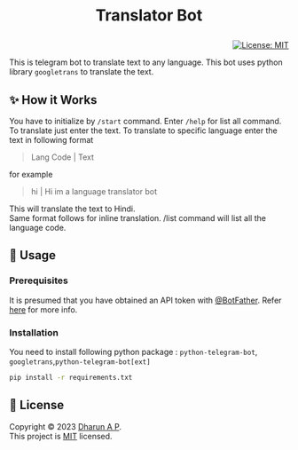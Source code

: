 # <p align="center">Translator Bot</p>

<div align="right">
<a href="LICENSE">
    <img alt="License: MIT" src="https://img.shields.io/badge/license-MIT-yellow.svg" target="_blank" >
</a>
</div>

This is telegram bot to translate text to any language. This bot uses python library `googletrans` to translate the text.

## ✨ How it Works

You have to initialize by `/start` command. Enter `/help` for list all command.
To translate just enter the text. To translate to specific language enter the text in following format

> Lang Code | Text

for example

> hi | Hi im a language translator bot

This will translate the text to Hindi. \
Same format follows for inline translation. /list command will list all the language code.

## 🚀 Usage

### Prerequisites

It is presumed that you have obtained an API token with [@BotFather](https://core.telegram.org/bots#botfather). Refer [here](https://core.telegram.org/bots#6-botfather) for more info.

### Installation

You need to install following python package : `python-telegram-bot`, `googletrans`,`python-telegram-bot[ext]`

```bash
pip install -r requirements.txt
```

## 📝 License

Copyright © 2023 [Dharun A P](https://github.com/mr-u0b0dy). \
This project is [MIT](LICENSE) licensed.
